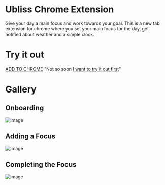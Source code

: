 # Ubliss Chrome Extension

Give your day a main focus and work towards your goal. This is a new tab extension for chrome where you set your main focus for the day, get notified about weather and a simple clock.

# Try it out
[ADD TO CHROME](https://chrome.google.com/webstore/detail/ubliss-browser-extension/aagegbgghgpidfkjhkepojajcnjbcamf/)
"Not so soon [I want to try it out first](https://ubliss-chrome-extension.netlify.app/)"

# Gallery

## Onboarding
![image](https://user-images.githubusercontent.com/47154785/162476565-48940091-070d-40c1-8129-adc760e909ff.png)

## Adding a Focus
![image](https://user-images.githubusercontent.com/47154785/162476842-1cd6d5e7-d640-42c8-93d5-4c4ba70f24c4.png)

## Completing the Focus
![image](https://user-images.githubusercontent.com/47154785/162477016-4bfdbdc3-fa1f-4b24-8ccb-a5aff073f496.png)

